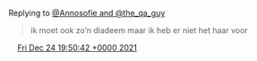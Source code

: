 Replying to [@Annosofie and @the\_qa\_guy](https://twitter.com/Annosofie/status/1474371639966056468)

> ik moet ook zo’n diadeem maar ik heb er niet het haar voor

<img src="../../media/tweet.ico" width="12" /> [Fri Dec 24 19:50:42 +0000 2021](https://twitter.com/DromerDenker/status/1474467589611003910)